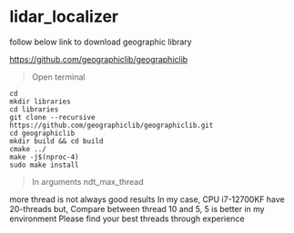 # lidar_localizer

follow below link to download geographic library

https://github.com/geographiclib/geographiclib

> Open terminal

```
cd
mkdir libraries
cd libraries
git clone --recursive https://github.com/geographiclib/geographiclib.git
cd geographiclib
mkdir build && cd build
cmake ../
make -j$(nproc-4)
sudo make install
```

> In arguments ndt_max_thread

more thread is not always good results
In my case, CPU i7-12700KF have 20-threads
but, Compare between thread 10 and 5, 5 is better in my environment
Please find your best threads through experience
